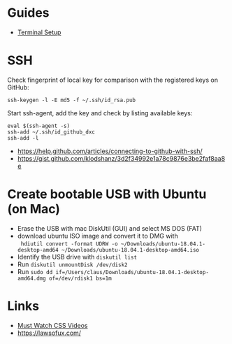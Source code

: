 # Guides
* [Terminal Setup](Terminal.md)

# SSH
Check fingerprint of local key for comparison with the registered keys on GitHub:

```
ssh-keygen -l -E md5 -f ~/.ssh/id_rsa.pub
```

Start ssh-agent, add the key and check by listing available keys:
```
eval $(ssh-agent -s)
ssh-add ~/.ssh/id_github_dxc
ssh-add -l
```

* https://help.github.com/articles/connecting-to-github-with-ssh/
* https://gist.github.com/klodshanz/3d2f34992e1a78c9876e3be2faf8aa8e

# Create bootable USB with Ubuntu (on Mac)
* Erase the USB with mac DiskUtil (GUI) and select MS DOS (FAT)
* download ubuntu ISO image and convert it to DMG with  
  ``` hdiutil convert -format UDRW -o ~/Downloads/ubuntu-18.04.1-desktop-amd64 ~/Downloads/ubuntu-18.04.1-desktop-amd64.iso```
* Identify the USB drive with ```diskutil list```
* Run ```diskutil unmountDisk /dev/disk2```
* Run ```sudo dd if=/Users/claus/Downloads/ubuntu-18.04.1-desktop-amd64.dmg of=/dev/rdisk1 bs=1m```

# Links
* [Must Watch CSS Videos](https://github.com/AllThingsSmitty/must-watch-css/blob/master/README.md)
* https://lawsofux.com/

